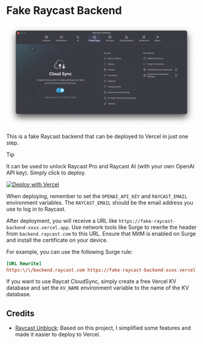 # Fake Raycast Backend
![Raycast Sync](./assets/raycast.png)

This is a fake Raycast backend that can be deployed to Vercel in just one step.

> [!TIP]
> It can be used to unlock Raycast Pro and Raycast AI (with your own OpenAI API key). Simply click to deploy.

[![Deploy with Vercel](https://vercel.com/button)](https://vercel.com/new/clone?repository-url=https%3A%2F%2Fgithub.com%2Fourongxing%2Ffake-raycast-backend&env=OPENAI_API_KEY,RAYCAST_EMAIL&envDescription=Only%20users%20of%20this%20email%20can%20use%20it.&envLink=https%3A%2F%2Fgithub.com%2Fourongxing%2Ffake-raycast-backend%3Ftab%3Dreadme-ov-file%23fake-raycast-backend)

When deploying, remember to set the `OPENAI_API_KEY` and `RAYCAST_EMAIL` environment variables. The `RAYCAST_EMAIL` should be the email address you use to log in to Raycast.

After deployment, you will receive a URL like `https://fake-raycast-backend-xxxx.vercel.app`. Use network tools like Surge to rewrite the header from `backend.raycast.com` to this URL. Ensure that MitM is enabled on Surge and install the certificate on your device.

For example, you can use the following Surge rule:

```ini
[URL Rewrite]
https:\/\/backend.raycast.com https://fake-raycast-backend-xxxx.vercel.app header
```

If you want to use Raycat CloudSync, simply create a free Vercel KV database and set the `KV_NAME` environment variable to the name of the KV database.

## Credits
- [Raycast Unblock](https://github.com/wibus-wee/raycast-unblock): Based on this project, I simplified some features and made it easier to deploy to Vercel.